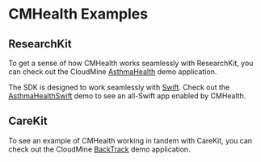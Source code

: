 # CMHealth Examples

## ResearchKit
To get a sense of how CMHealth works seamlessly with ResearchKit, you can check out the CloudMine
[AsthmaHealth](https://github.com/cloudmine/AsthmaHealth/) demo application.

The SDK is designed to work seamlessly with [Swift](https://swift.org/).
Check out the [AsthmaHealthSwift](https://github.com/cloudmine/AsthmaHealthSwift) demo to
see an all-Swift app enabled by CMHealth.

## CareKit
To see an example of CMHealth working in tandem with CareKit, you can check out the CloudMine
[BackTrack](https://github.com/cloudmine/BackTrack-CareKitSampleApp) demo application.